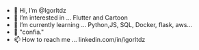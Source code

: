 - 👋 Hi, I’m @Igorltdz
- 👀 I’m interested in ... Flutter and Cartoon
- 🌱 I’m currently learning ... Python,JS, SQL, Docker, flask, aws...
- 💞️ "confia."
- 📫 How to reach me ... linkedin.com/in/igorltdz
